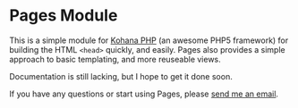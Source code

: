 # Pages Module

This is a simple module for [Kohana PHP](http://kohanaphp.com) (an awesome PHP5 framework) for building the HTML `<head>` quickly, and easily. Pages also provides a simple approach to basic templating, and more reuseable views.

Documentation is still lacking, but I hope to get it done soon.

If you have any questions or start using Pages, please [send me an email](sam@samsoff.es).